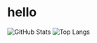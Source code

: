 # hello
![GitHub Stats](https://github-readme-stats.vercel.app/api?username=josephcrosmanplays532&theme=dark&show_icons=true)
![Top Langs](https://github-readme-stats.vercel.app/api/top-langs/?username=josephcrosmanplays532&theme=dark)
